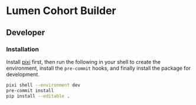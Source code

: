 # Lumen Cohort Builder

## Developer

### Installation

Install [pixi](https://pixi.sh/) first, then run the following in your shell to create the
environment, install the `pre-commit` hooks, and finally install the package for development.

```bash
pixi shell --environment dev
pre-commit install
pip install --editable .
```

